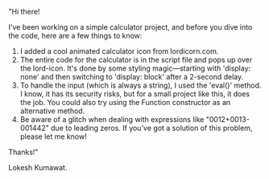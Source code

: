"Hi there!

I've been working on a simple calculator project, and before you dive into the code, here are a few things to know:
1. I added a cool animated calculator icon from lordicorn.com.
2. The entire code for the calculator is in the script file and pops up over the lord-icon. 
  It's done by some styling magic—starting with 'display: none' and then switching to 'display: block' after a 2-second delay.
3. To handle the input (which is always a string), I used the 'eval()' method. I know, 
  it has its security risks, but for a small project like this, it does the job. You could also try using the Function constructor as an alternative method.
4. Be aware of a glitch when dealing with expressions like "0012+0013-001442" due to leading zeros. If you've got a solution of this problem, please let me know!


Thanks!"

Lokesh Kumawat.
